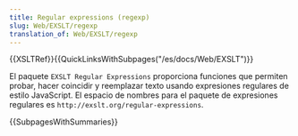 ```yaml
---
title: Regular expressions (regexp)
slug: Web/EXSLT/regexp
translation_of: Web/EXSLT/regexp
---
```

{{XSLTRef}}{{QuickLinksWithSubpages("/es/docs/Web/EXSLT")}}

El paquete `EXSLT Regular Expressions` proporciona funciones que permiten probar,
hacer coincidir y reemplazar texto usando expresiones regulares de estilo JavaScript.
El espacio de nombres para el paquete de expresiones regulares es `http://exslt.org/regular-expressions`.

{{SubpagesWithSummaries}}

